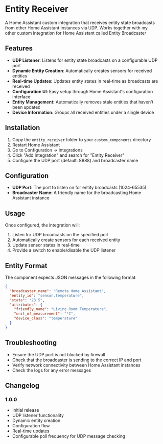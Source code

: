 # Entity Receiver

A Home Assistant custom integration that receives entity state broadcasts from other Home Assistant instances via UDP. Works together with my other custom integration for Home Assistant called Entity Broadcaster

## Features

- **UDP Listener**: Listens for entity state broadcasts on a configurable UDP port
- **Dynamic Entity Creation**: Automatically creates sensors for received entities
- **Real-time Updates**: Updates entity states in real-time as broadcasts are received
- **Configuration UI**: Easy setup through Home Assistant's configuration interface
- **Entity Management**: Automatically removes stale entities that haven't been updated
- **Device Information**: Groups all received entities under a single device

## Installation

1. Copy the `entity_receiver` folder to your `custom_components` directory
2. Restart Home Assistant
3. Go to Configuration → Integrations
4. Click "Add Integration" and search for "Entity Receiver"
5. Configure the UDP port (default: 8888) and broadcaster name

## Configuration

- **UDP Port**: The port to listen on for entity broadcasts (1024-65535)
- **Broadcaster Name**: A friendly name for the broadcasting Home Assistant instance

## Usage

Once configured, the integration will:

1. Listen for UDP broadcasts on the specified port
2. Automatically create sensors for each received entity
3. Update sensor states in real-time
4. Provide a switch to enable/disable the UDP listener

## Entity Format

The component expects JSON messages in the following format:

```json
{
  "broadcaster_name": "Remote Home Assistant",
  "entity_id": "sensor.temperature",
  "state": "23.5",
  "attributes": {
    "friendly_name": "Living Room Temperature",
    "unit_of_measurement": "°C",
    "device_class": "temperature"
  }
}
```

## Troubleshooting

- Ensure the UDP port is not blocked by firewall
- Check that the broadcaster is sending to the correct IP and port
- Verify network connectivity between Home Assistant instances
- Check the logs for any error messages

## Changelog

### 1.0.0
- Initial release
- UDP listener functionality
- Dynamic entity creation
- Configuration flow
- Real-time updates
- Configurable poll frequency for UDP message checking
